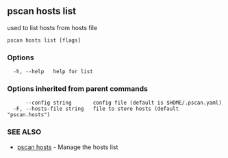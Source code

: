 ## pscan hosts list

used to list hosts from hosts file

```
pscan hosts list [flags]
```

### Options

```
  -h, --help   help for list
```

### Options inherited from parent commands

```
      --config string       config file (default is $HOME/.pscan.yaml)
  -F, --hosts-file string   file to store hosts (default "pscan.hosts")
```

### SEE ALSO

* [pscan hosts](pscan_hosts.md)	 - Manage the hosts list

